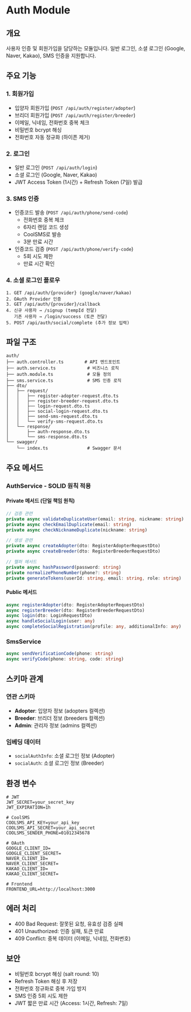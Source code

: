 # Auth Module

## 개요

사용자 인증 및 회원가입을 담당하는 모듈입니다. 일반 로그인, 소셜 로그인 (Google, Naver, Kakao), SMS 인증을 지원합니다.

## 주요 기능

### 1. 회원가입

- 입양자 회원가입 (`POST /api/auth/register/adopter`)
- 브리더 회원가입 (`POST /api/auth/register/breeder`)
- 이메일, 닉네임, 전화번호 중복 체크
- 비밀번호 bcrypt 해싱
- 전화번호 자동 정규화 (하이픈 제거)

### 2. 로그인

- 일반 로그인 (`POST /api/auth/login`)
- 소셜 로그인 (Google, Naver, Kakao)
- JWT Access Token (1시간) + Refresh Token (7일) 발급

### 3. SMS 인증

- 인증코드 발송 (`POST /api/auth/phone/send-code`)
    - 전화번호 중복 체크
    - 6자리 랜덤 코드 생성
    - CoolSMS로 발송
    - 3분 만료 시간
- 인증코드 검증 (`POST /api/auth/phone/verify-code`)
    - 5회 시도 제한
    - 만료 시간 확인

### 4. 소셜 로그인 플로우

```
1. GET /api/auth/{provider} (google/naver/kakao)
2. OAuth Provider 인증
3. GET /api/auth/{provider}/callback
4. 신규 사용자 → /signup (tempId 전달)
   기존 사용자 → /login/success (토큰 전달)
5. POST /api/auth/social/complete (추가 정보 입력)
```

## 파일 구조

```
auth/
├── auth.controller.ts        # API 엔드포인트
├── auth.service.ts            # 비즈니스 로직
├── auth.module.ts             # 모듈 정의
├── sms.service.ts             # SMS 인증 로직
├── dto/
│   ├── request/
│   │   ├── register-adopter-request.dto.ts
│   │   ├── register-breeder-request.dto.ts
│   │   ├── login-request.dto.ts
│   │   ├── social-login-request.dto.ts
│   │   ├── send-sms-request.dto.ts
│   │   └── verify-sms-request.dto.ts
│   └── response/
│       ├── auth-response.dto.ts
│       └── sms-response.dto.ts
└── swagger/
    └── index.ts               # Swagger 문서
```

## 주요 메서드

### AuthService - SOLID 원칙 적용

#### Private 메서드 (단일 책임 원칙)

```typescript
// 검증 관련
private async validateDuplicateUser(email: string, nickname: string)
private async checkEmailDuplicate(email: string)
private async checkNicknameDuplicate(nickname: string)

// 생성 관련
private async createAdopter(dto: RegisterAdopterRequestDto)
private async createBreeder(dto: RegisterBreederRequestDto)

// 헬퍼 메서드
private async hashPassword(password: string)
private normalizePhoneNumber(phone?: string)
private generateTokens(userId: string, email: string, role: string)
```

#### Public 메서드

```typescript
async registerAdopter(dto: RegisterAdopterRequestDto)
async registerBreeder(dto: RegisterBreederRequestDto)
async login(dto: LoginRequestDto)
async handleSocialLogin(user: any)
async completeSocialRegistration(profile: any, additionalInfo: any)
```

### SmsService

```typescript
async sendVerificationCode(phone: string)
async verifyCode(phone: string, code: string)
```

## 스키마 관계

### 연관 스키마

- **Adopter**: 입양자 정보 (adopters 컬렉션)
- **Breeder**: 브리더 정보 (breeders 컬렉션)
- **Admin**: 관리자 정보 (admins 컬렉션)

### 임베딩 데이터

- `socialAuthInfo`: 소셜 로그인 정보 (Adopter)
- `socialAuth`: 소셜 로그인 정보 (Breeder)

## 환경 변수

```env
# JWT
JWT_SECRET=your_secret_key
JWT_EXPIRATION=1h

# CoolSMS
COOLSMS_API_KEY=your_api_key
COOLSMS_API_SECRET=your_api_secret
COOLSMS_SENDER_PHONE=01012345678

# OAuth
GOOGLE_CLIENT_ID=
GOOGLE_CLIENT_SECRET=
NAVER_CLIENT_ID=
NAVER_CLIENT_SECRET=
KAKAO_CLIENT_ID=
KAKAO_CLIENT_SECRET=

# Frontend
FRONTEND_URL=http://localhost:3000
```

## 에러 처리

- 400 Bad Request: 잘못된 요청, 유효성 검증 실패
- 401 Unauthorized: 인증 실패, 토큰 만료
- 409 Conflict: 중복 데이터 (이메일, 닉네임, 전화번호)

## 보안

- 비밀번호 bcrypt 해싱 (salt round: 10)
- Refresh Token 해싱 후 저장
- 전화번호 정규화로 중복 가입 방지
- SMS 인증 5회 시도 제한
- JWT 짧은 만료 시간 (Access: 1시간, Refresh: 7일)
